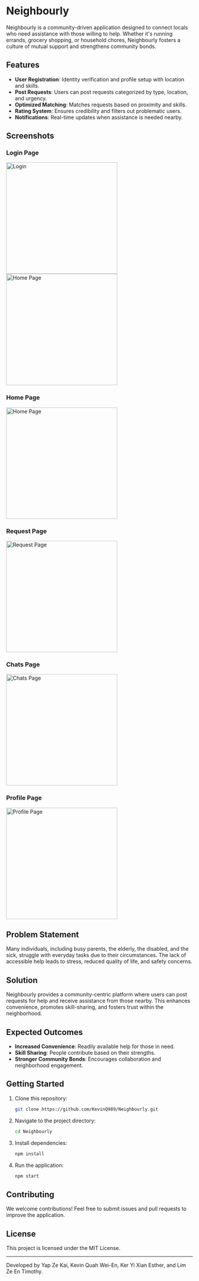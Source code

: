 # Neighbourly

Neighbourly is a community-driven application designed to connect locals who need assistance with those willing to help. Whether it's running errands, grocery shopping, or household chores, Neighbourly fosters a culture of mutual support and strengthens community bonds.

## Features
- **User Registration**: Identity verification and profile setup with location and skills.
- **Post Requests**: Users can post requests categorized by type, location, and urgency.
- **Optimized Matching**: Matches requests based on proximity and skills.
- **Rating System**: Ensures credibility and filters out problematic users.
- **Notifications**: Real-time updates when assistance is needed nearby.

## Screenshots
### Login Page
<img src="screenshots/Login.png" alt="Login" width="300"><img src="screenshots/HomePageView.png" alt="Home Page" width="300">


### Home Page
<img src="screenshots/HomePageView.png" alt="Home Page" width="300">

### Request Page
<img src="screenshots/Request.png" alt="Request Page" width="300">

### Chats Page
<img src="screenshots/Chats.png" alt="Chats Page" width="300">

### Profile Page
<img src="screenshots/Profile.png" alt="Profile Page" width="300">

## Problem Statement
Many individuals, including busy parents, the elderly, the disabled, and the sick, struggle with everyday tasks due to their circumstances. The lack of accessible help leads to stress, reduced quality of life, and safety concerns.

## Solution
Neighbourly provides a community-centric platform where users can post requests for help and receive assistance from those nearby. This enhances convenience, promotes skill-sharing, and fosters trust within the neighborhood.

## Expected Outcomes
- **Increased Convenience**: Readily available help for those in need.
- **Skill Sharing**: People contribute based on their strengths.
- **Stronger Community Bonds**: Encourages collaboration and neighborhood engagement.

## Getting Started
1. Clone this repository:
   ```sh
   git clone https://github.com/KevinQ989/Neighbourly.git
   ```
2. Navigate to the project directory:
   ```sh
   cd Neighbourly
   ```
3. Install dependencies:
   ```sh
   npm install
   ```
4. Run the application:
   ```sh
   npm start
   ```

## Contributing
We welcome contributions! Feel free to submit issues and pull requests to improve the application.

## License
This project is licensed under the MIT License.

---
Developed by Yap Ze Kai, Kevin Quah Wei-En, Ker Yi Xian Esther, and Lim Ze En Timothy.

